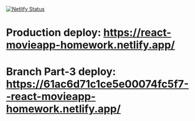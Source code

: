[![Netlify Status](https://api.netlify.com/api/v1/badges/d71138d9-c5a6-40cd-80d4-d4e901f056a4/deploy-status)](https://app.netlify.com/sites/react-movieapp-homework/deploys)

# Production deploy: https://react-movieapp-homework.netlify.app/
# Branch Part-3 deploy: https://61ac6d71c1ce5e00074fc5f7--react-movieapp-homework.netlify.app/